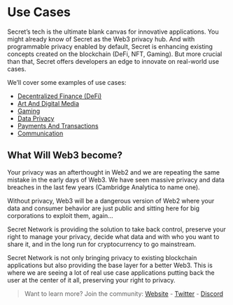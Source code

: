 # Use Cases

Secret’s tech is the ultimate blank canvas for innovative applications. You might already know of Secret as the Web3 privacy hub. And with programmable privacy enabled by default, Secret is enhancing existing concepts created on the blockchain (DeFi, NFT, Gaming). But more crucial than that, Secret offers developers an edge to innovate on real-world use cases.

We’ll cover some examples of use cases:

* [Decentralized Finance (DeFi)](decentralized-finance-defi.md)
* [Art And Digital Media](art-and-digital-media.md)
* [Gaming](gaming.md)
* [Data Privacy](data-privacy.md)
* [Payments And Transactions](payments-and-transactions.md)
* [Communication](communication.md)

## What Will Web3 become?

Your privacy was an afterthought in Web2 and we are repeating the same mistake in the early days of Web3. We have seen massive privacy and data breaches in the last few years (Cambridge Analytica to name one).

Without privacy, Web3 will be a dangerous version of Web2 where your data and consumer behavior are just public and sitting here for big corporations to exploit them, again…

Secret Network is providing the solution to take back control, preserve your right to manage your privacy, decide what data and with who you want to share it, and in the long run for cryptocurrency to go mainstream.

Secret Network is not only bringing privacy to existing blockchain applications but also providing the base layer for a better Web3. This is where we are seeing a lot of real use case applications putting back the user at the center of it all, preserving your right to privacy.

> Want to learn more? Join the community: [Website](https://scrt.network/) - [Twitter](https://twitter.com/SecretNetwork) - [Discord](https://chat.scrt.network/)
